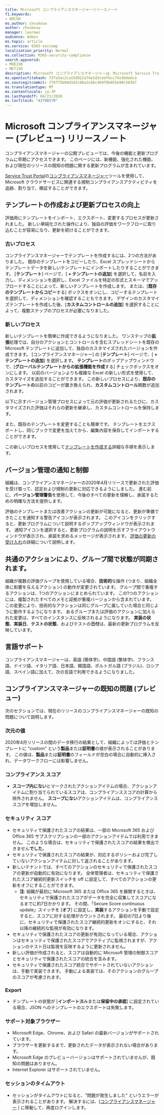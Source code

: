 ```yaml
---
title: Microsoft コンプライアンスマネージャーリリースノート
f1.keywords:
- NOCSH
ms.author: chvukosw
author: chvukosw
manager: laurawi
audience: Admin
ms.topic: article
ms.service: O365-seccomp
localization_priority: Normal
ms.collection: M365-security-compliance
search.appverid:
- MOE150
- MET150
description: Microsoft コンプライアンスマネージャーは、Microsoft Service Trust Portal の無料のワークフローベースのリスク評価ツールです。 コンプライアンスマネージャーを使用すると、Microsoft クラウドサービスに関連する規制コンプライアンスアクティビティを追跡、割り当て、検証することができます。
ms.openlocfilehash: 73fa3ac2ca15d922a74e1d3ceef6cc74a3bdedca
ms.sourcegitcommit: f70f75b9dd163c00a3c6bc4b9f9b055e90c50367
ms.translationtype: MT
ms.contentlocale: ja-JP
ms.lasthandoff: 04/23/2020
ms.locfileid: "43790570"
---
```

# <a name="microsoft-compliance-manager-preview-release-notes"></a>Microsoft コンプライアンスマネージャー (プレビュー) リリースノート

コンプライアンスマネージャーの公開プレビューでは、今後の機能と更新プログラムに早期にアクセスできます。 このページには、新機能、強化された機能、および現在のリリースの既知の問題に関する更新プログラムが含まれています。

[Service Trust Portal](https://servicetrust.microsoft.com)の[コンプライアンスマネージャー](https://servicetrust.microsoft.com/ComplianceManager)ツールを使用して、Microsoft クラウドサービスに関連する規制コンプライアンスアクティビティを追跡、割り当て、検証することができます。

## <a name="improved-template-creation-and-update-process"></a>テンプレートの作成および更新プロセスの向上

評価用にテンプレートをインポート、エクスポート、変更するプロセスが更新されました。 新しい単純化された操作により、独自の評価をワークフローに取り込むことが容易になり、更新を続けることができます。

### <a name="the-old-process"></a>古いプロセス

コンプライアンスマネージャーでテンプレートを作成するには、2つの方法がありました。 既存のテンプレートをコピーしたり、Excel スプレッドシートからテンプレートデータを新しいテンプレートにインポートしたりすることができます。 [**テンプレート**] ページで、[ **+ テンプレートの追加**] を選択して、名前を入力し、ディメンションを選択し、Excel ファイルを特定の形式とスキーマでアップロードすることによって、新しいテンプレートを作成します。 または、[**既存のテンプレートからコピー**する] ボックスをオンにし、コピーするテンプレートを選択して、ディメンションを確認することもできます。 デザインのカスタマイズテンプレートを作成した後、[**カスタムコントロールの追加**] を選択することによって、複数ステップのプロセスが必要になりました。

### <a name="the-new-process"></a>新しいプロセス

新しいテンプレートを簡単に作成できるようになりました。 ワンステップの**拡張**処理では、自分のアクションとコントロールを含むスプレッドシートを既存の Microsoft テンプレートに追加して、独自のカスタマイズされたバージョンを作成できます。 [コンプライアンスマネージャー] の [**テンプレート**] ページで、[ **+ テンプレートの追加**] を選択します。 **テンプレート**のポップアップウィンドウで、[**グローバルテンプレートからの拡張機能を作成**する] チェックボックスをオンにします。 以前のバージョンよりも複雑な Excel の新しい形式を使用して、カスタマイズを追加することができます。 この新しいプロセスにより、**既存のテンプレートの**以前のコピーが置き換えられ、**カスタムコントロール**関数が追加されます。

以下に示すバージョン管理プロセスによって元の評価が更新されるたびに、カスタマイズされた評価はそれらの更新を継承し、カスタムコントロールを保持します。

また、既存のテンプレートを変更することも簡単です。 テンプレートをエクスポートし、同じブックで変更を加えてから、編集内容を保存してインポートすることができます。

この新しいプロセスを使用して[テンプレートを作成する](working-with-compliance-manager.md#templates)詳細な手順を表示します。

## <a name="versioning-notice-and-control"></a>バージョン管理の通知と制御

組織は、コンプライアンスマネージャーの2020年4月リリースで更新された評価を受け取って、認定および規制の更新に対応できるようにしました。 進む前に、**バージョン管理警告**を使用して、今後のすべての更新を理解し、承諾するための明確な方法を提供します。

評価のテンプレートまたは改善アクションの更新が可能になると、更新が準備できたことを通知する警告アイコンが表示されます。 このアイコンをクリックすると、更新プログラムについて説明するポップアップウィンドウが表示されます。 通知アイコンを選択すると、更新プログラムの説明を示すフライアウトウィンドウが表示され、承諾を求めるメッセージが表示されます。 [評価の更新の受け入れ](working-with-compliance-manager.md#versioning-alerts-for-assessment-updates)の詳細について説明します。

## <a name="common-actions-will-synch-status-across-groups"></a>共通のアクションにより、グループ間で状態が同期されます。

組織が複数の評価グループを使用している場合、**技術的**な操作 (つまり、組織全体に影響を与えるアクション) の動作が変更されています。 グループ間で重複するアクションは、1つのアクションにまとめられています。 この1つのアクションには、複製されたすべてのメモと証拠が重複バージョンから含まれています。 この変更により、技術的なアクションは同じグループに属していた場合と同じように動作するようになります。 あるグループまたは評価のアクションに加えられた変更は、すべてのインスタンスに反映されるようになります。 **実装の状態**、**実装日**、**テストの状態**、およびテストの**日付**は、最新の更新プログラムを反映しています。

## <a name="language-support"></a>言語サポート

コンプライアンスマネージャーは、英語 (簡体字)、中国語 (繁体字)、フランス語、ドイツ語、イタリア語、日本語、韓国語、ポルトガル語 (ブラジル)、ロシア語、スペイン語に加えて、次の言語で利用できるようになりました。

## <a name="known-issues-in-compliance-manager-preview"></a>コンプライアンスマネージャーの既知の問題 (プレビュー)

次のセクションでは、現在のリリースのコンプライアンスマネージャーの既知の問題について説明します。

### <a name="dimension-values"></a>次元の値

2020年4月リリースの間のデータ移行の結果として、組織によっては評価とテンプレートに "custom" という**製品**または**証明書**の値が表示されることがあります。 この値は、**製品**または**証明書**のフィールドが空白の場合に自動的に挿入され、データワークフローには影響しません。

### <a name="compliance-score"></a>コンプライアンス スコア

- **スコープ内にない**とマークされたアクションアイテムの場合、アクションアイテムに割り当てられているスコアは、コンプライアンススコアの計算から除外されません。 **スコープにない**アクションアイテムは、コンプライアンススコアを増加しません。

### <a name="secure-score"></a>セキュリティ スコア

- セキュリティで保護されたスコアの結果は、一部の Microsoft 365 および Office 365 サブスクリプションの一部のアクションアイテムでは利用できません。 このような場合は、セキュリティで保護されたスコアの結果を検出できません**でした**。
- セキュリティで保護されたスコアの結果が、対応するポリシーおよび完了していないアクションアイテムに対して返されることがあります。
- 新しいテナントでは、すべてのアクションのセキュリティで保護されたスコアの更新が自動的に有効になります。 全体管理者は、セキュリティで保護されたスコア継続的更新スイッチを off に設定して、すべてのアクションの更新をオフにすることができます。
  - **注**: 組織が最初に Microsoft 365 または Office 365 を展開するときは、セキュリティで保護されたスコアがデータを完全に収集してスコアになるまでに約7日かかります。 その間、「Secure Score continuous update」スイッチを [**オフ**] に設定し、**実装**するアクションを手動で設定すると、スコアに対する処理がカウントされます。 最初の7日より後に、セキュリティで保護されたスコア継続的更新をオンにすると、それ以降の継続的な監視が有効になります。
- セキュリティで保護されたスコアの更新が有効になっている場合、アクションはセキュリティで保護されたスコアでアクティブに監視されますが、アクションのテスト日は監視を反映するように更新されません。
- 新しい評価が作成されると、スコアは自動的に Microsoft 管理の制御スコアとセキュリティで保護されたスコアの統合を含みます。
- セキュリティで保護されたスコア統合でサポートされていないアクションは、手動で実装できます。 手動による実装では、そのアクションのグループのスコアが考慮されます。

### <a name="export"></a>Export

- テンプレートの状態が [**インポート**済みまたは**保留中の承認**] に設定されている場合、JSON へのテンプレートのエクスポートは失敗します。

### <a name="supported-browsers"></a>サポート対象ブラウザー

- Microsoft Edge、Chrome、および Safari の最新バージョンがサポートされています。
- ブラウザーを更新するまで、更新されたデータが表示されない場合があります。
- Microsoft Edge のプレビューバージョンはサポートされていませんが、既知の問題はありません。
- Internet Explorer はサポートされていません。

### <a name="session-timeout"></a>セッションのタイムアウト

- セッションがタイムアウトになると、"問題が発生しました" というエラーが表示されることがあります。 解決するには、[[コンプライアンスマネージャー](https://servicetrust.microsoft.com/ComplianceManager) ] に移動して、再度ログインします。
